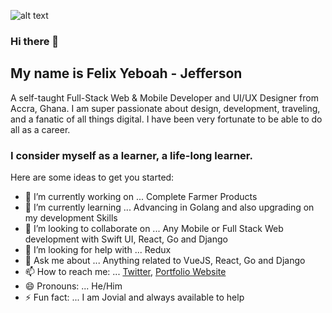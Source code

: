 ![alt text](https://i.imgur.com/gGydeDF.jpg "Banner Image")

### Hi there 👋

## My name is Felix Yeboah - Jefferson
A self-taught Full-Stack Web & Mobile Developer and UI/UX Designer from Accra, Ghana. I am super passionate about design, development, traveling, and a fanatic of all things digital. I have been very fortunate to be able to do all as a career.

### I consider myself as a learner, a life-long learner.



Here are some ideas to get you started:

- 🔭 I’m currently working on ... Complete Farmer Products
- 🌱 I’m currently learning ... Advancing in Golang and also upgrading on my development Skills
- 👯 I’m looking to collaborate on ... Any Mobile or Full Stack Web development with Swift UI, React, Go and Django
- 🤔 I’m looking for help with ... Redux
- 💬 Ask me about ... Anything related to VueJS, React, Go and Django
- 📫 How to reach me: ... [Twitter](https://twitter.com/sudocode_), [Portfolio Website](https://felixyeboah.dev)
- 😄 Pronouns: ... He/Him
- ⚡ Fun fact: ... I am Jovial and always available to help

